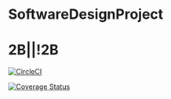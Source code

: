 # SoftwareDesignProject
# 2B||!2B

[![CircleCI](https://circleci.com/gh/dinoanasta/SoftwareDesignProject.svg?style=shield)](https://circleci.com/gh/dinoanasta/SoftwareDesignProject)

[![Coverage Status](https://coveralls.io/repos/github/dinoanasta/SoftwareDesignProject/badge.svg?branch=master)](https://coveralls.io/github/dinoanasta/SoftwareDesignProject?branch=master)
